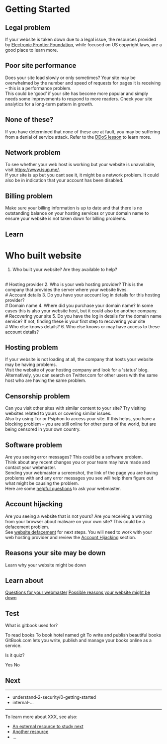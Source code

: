 # Getting Started
## Legal problem

If your website is taken down due to a legal issue, the resources provided by [Electronic Frontier Foundation](https://ssd.eff.org/), while focused on US copyright laws, are a good place to learn more.



## Poor site performance

Does your site load slowly or only sometimes? Your site may be overwhelmed by the number and speed of requests for pages it is receiving – this is a performance problem.
<br>
This could be ‘good’ if your site has become more popular and simply needs some improvements to respond to more readers. Check your site analytics for a long-term pattern in growth.



## None of these?

If you have determined that none of these are at fault, you may be suffering from a denial of service attack. Refer to the [DDoS lesson](en/topics/practice-1-emergencies/5-ddos/1-1-intro.md) to learn more. 



## Network problem

To see whether your web host is working but your website is unavailable, visit https://www.isup.me/.
<br>
If your site is up but you cant see it, it might be a network problem. It could also be in indication that your account has been disabled.



## Billing problem

Make sure your billing information is up to date and that there is no outstanding balance on your hosting services or your domain name to ensure your website is not taken down for billing problems.



## Learn

# Who built website
1. Who built your website? Are they available to help?
<br>
# Hosting provider
2. Who is your web hosting provider? This is the company that provides the server where your website lives.
<br>
# Account details
3. Do you have your account log in details for this hosting provider?
<br>
# Domain name
4. Where did you purchase your domain name? In some cases this is also your website host, but it could also be another company.
<br>
# Recovering your site
5. Do you have the log in details for the domain name service? If not, finding these is your first step to recovering your site
<br>
# Who else knows details?
6. Who else knows or may have access to these account details?



## Hosting problem

If your website is not loading at all, the company that hosts your website may be having problems.
<br>
Visit the website of your hosting company and look for a 'status' blog. Alternatively, you can search on Twitter.com for other users with the same host who are having the same problem.



## Censorship problem

Can you visit other sites with similar content to your site? Try visiting websites related to yours or covering similar issues.
<br>
Also try using Tor or Psiphon to access your site. If this helps, you have a blocking problem – you are still online for other parts of the world, but are being censored in your own country.



## Software problem

Are you seeing error messages? This could be a software problem.
<br>
Think about any recent changes you or your team may have made and contact your webmaster.
<br>
Sending your webmaster a screenshot, the link of the page you are having problems with and any error messages you see will help them figure out what might be causing the problem.
<br>
Here are some [helpful questions](en/topics/practice-1-emergencies/5-ddos/3-13-learn.md) to ask your webmaster.



## Account hijacking

Are you seeing a website that is not yours? Are you receiving a warning from your browser about malware on your own site? This could be a defacement problem.
<br>
See [website defacement](en/topics/practice-1-emergencies/5-ddos/3-14-learn) for next steps. You will need to work with your web hosting provider and review the [Account Hijacking](en/topics/practice-1-emergencies/2-account-hijacked/1-1-intro.md) section.



## Reasons your site may be down

Learn why your website might be down



## Learn about

[Questions for your webmaster]((en/topics/understand-1-how-it-works/5-down-site/3-1-learn.md))
[Possible reasons your website might be down](en/topics/understand-1-how-it-works/5-down-site/3-3-learn.md)



## Test

<quiz name="Gitbook Quiz">
    <question multiple>
        <p>What is gitbook used for?</p>
        <answer correct>To read books</answer>
        <answer>To book hotel named git</answer>
        <answer correct>To write and publish beautiful books</answer>
        <explanation>GitBook.com lets you write, publish and manage your books online as a service.</explanation>
    </question>
    <question>
        <p>Is it quiz?</p>
        <answer correct>Yes</answer>
        <answer>No</answer>
    </question>
</quiz>


## Next

---
- understand-2-security/0-getting-started
- internal-...
---
To learn more about XXX, see also:
 * [An external resource to study next](en/topics/_topic/_unit/index.md)
 * [Another resource](en/topics/_topic/_unit/index.md)
 * ...



